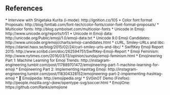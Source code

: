 ## References

<small class="v">
* Interview with Shigetaka Kurita (i-mode): http://ignition.co/105
* Color font format Proposals: http://blog.fontlab.com/font-tech/color-fonts/color-font-format-proposals/
* Multicolor fonts: http://blog.symbolset.com/multicolor-fonts
* Unicode in Emoji: http://www.unicode.org/reports/tr51
* Unicode in Emoji data: http://unicode.org/Public/emoji/1.0/emoji-data.txt
* Unicode 9.0 Emoji Candidates: http://www.unicode.org/emoji/charts/emoji-candidates.html
* cURL, Smiley-URLs and libc: https://daniel.haxx.se/blog/2015/02/24/curl-smiley-urls-and-libc/
* SwiftKey Emoji Report 2015: http://www.scribd.com/doc/262594751/SwiftKey-Emoji-Report
* Emoji Feminism: http://www.nytimes.com/2016/03/13/opinion/sunday/emoji-feminism.html
* Emojineering Part 1: Machine Learning for Emoji Trends: http://instagram-engineering.tumblr.com/post/117889701472/emojineering-part-1-machine-learning-for-emoji
* Emojineering Part 2: Implementing Hashtag Emoji: http://instagram-engineering.tumblr.com/post/118304328152/emojineering-part-2-implementing-hashtag-emoji
* 📙 Emojipedia: http://emojipedia.org/
* SVGinOT Demo (Firefox): http://people.mozilla.org/~jkew/opentype-svg/soccer.html
* EmojiOne: https://github.com/Ranks/emojione

</small>
